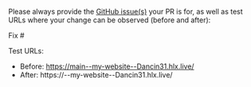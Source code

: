 Please always provide the [GitHub issue(s)](../issues) your PR is for, as well as test URLs where your change can be observed (before and after):

Fix #<gh-issue-id>

Test URLs:
- Before: https://main--my-website--Dancin31.hlx.live/
- After: https://<branch>--my-website--Dancin31.hlx.live/
